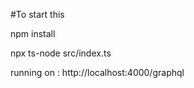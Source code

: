 #To start this 

npm install 

npx ts-node src/index.ts


running on : http://localhost:4000/graphql

